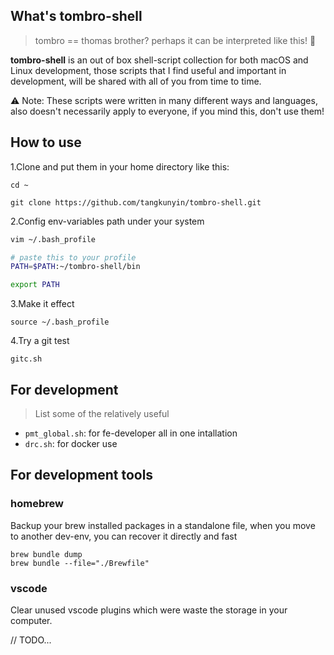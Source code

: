 ## What's tombro-shell

> tombro == thomas brother? perhaps it can be interpreted like this! 🤣

**tombro-shell** is an out of box shell-script collection for both macOS and Linux development, those scripts that I find useful and important in development, will be shared with all of you from time to time.

⚠️ Note: These scripts were written in many different ways and languages, also doesn't necessarily apply to everyone, if you mind this, don't use them!

## How to use

1.Clone and put them in your home directory like this:

```
cd ~

git clone https://github.com/tangkunyin/tombro-shell.git
```

2.Config env-variables path under your system

```bash
vim ~/.bash_profile

# paste this to your profile 
PATH=$PATH:~/tombro-shell/bin

export PATH
```

3.Make it effect

```
source ~/.bash_profile
```

4.Try a git test

```
gitc.sh
```

## For development

> List some of the relatively useful

- `pmt_global.sh`: for fe-developer all in one intallation
- `drc.sh`: for docker use


## For development tools

### homebrew

Backup your brew installed packages in a standalone file, when you move to another dev-env, you can recover it directly and fast

```
brew bundle dump
brew bundle --file="./Brewfile"
```

### vscode

Clear unused vscode plugins which were waste the storage in your computer.

// TODO...



